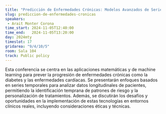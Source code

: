 ```yaml
---
title: "Predicción de Enfermedades Crónicas: Modelos Avanzados de Series Temporales y Machine Learning"
slug: prediccion-de-enfermedades-cronicas
speakers:
 - Arait Monter Corona
time_start: 2024-11-05T12:40:00
time_end:   2024-11-05T13:20:00
day: 2024mty
timeslot: 17
gridarea: "9/4/10/5"
room: Sala 104
track: Public policy
---
```


Esta conferencia se centra en las aplicaciones matemáticas y de machine learning para prever la progresión de enfermedades crónicas como la diabetes y las enfermedades cardíacas. Se presentarán enfoques basados en series temporales para analizar datos longitudinales de pacientes, permitiendo la identificación temprana de patrones de riesgo y la personalización de tratamientos. Además, se discutirán los desafíos y oportunidades en la implementación de estas tecnologías en entornos clínicos reales, incluyendo consideraciones éticas y técnicas.



